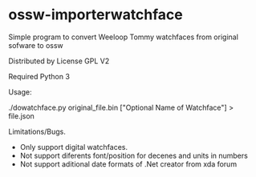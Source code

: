# ossw-importerwatchface
Simple program to convert Weeloop Tommy watchfaces from original sofware to ossw

Distributed by License GPL V2

Required Python 3

Usage:

./dowatchface.py original_file.bin ["Optional Name of Watchface"] > file.json

Limitations/Bugs.
- Only support digital watchfaces.
- Not support diferents font/position for decenes and units in numbers
- Not support aditional date formats of .Net creator from xda forum
